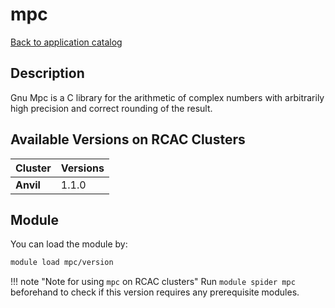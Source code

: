 # mpc

[Back to application catalog](../app_catalog.md)

## Description
Gnu Mpc is a C library for the arithmetic of complex numbers with arbitrarily high precision and correct rounding of the result.

## Available Versions on RCAC Clusters
|Cluster|Versions|
|---|---|
|**Anvil**|1.1.0|

## Module
You can load the module by:

```bash
module load mpc/version
```

!!! note "Note for using `mpc` on RCAC clusters"
    Run `module spider mpc` beforehand to check if this version requires any prerequisite modules.
